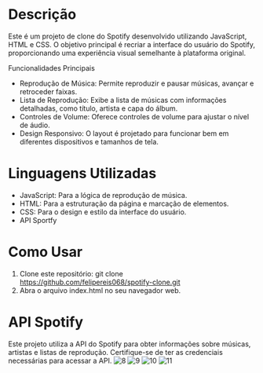 # Descrição
Este é um projeto de clone do Spotify desenvolvido utilizando JavaScript, HTML e CSS. O objetivo principal é recriar a interface do usuário do Spotify, proporcionando uma experiência visual semelhante à plataforma original.

Funcionalidades Principais
- Reprodução de Música: Permite reproduzir e pausar músicas, avançar e retroceder faixas.
- Lista de Reprodução: Exibe a lista de músicas com informações detalhadas, como título, artista e capa do álbum.
- Controles de Volume: Oferece controles de volume para ajustar o nível de áudio.
- Design Responsivo: O layout é projetado para funcionar bem em diferentes dispositivos e tamanhos de tela.

# Linguagens Utilizadas 
- JavaScript: Para a lógica de reprodução de música.
- HTML: Para a estruturação da página e marcação de elementos.
- CSS: Para o design e estilo da interface do usuário.
- API Sportfy

# Como Usar 
1. Clone este repositório: git clone https://github.com/felipereis068/spotify-clone.git
2. Abra o arquivo index.html no seu navegador web.

# API Spotify
Este projeto utiliza a API do Spotify para obter informações sobre músicas, artistas e listas de reprodução. Certifique-se de ter as credenciais necessárias para acessar a API.
![8](https://github.com/felipereis068/spotify-clone/assets/111073491/3aa6c2cc-7e02-4cb3-b46d-3d13e4edfa89)
![9](https://github.com/felipereis068/spotify-clone/assets/111073491/b731bb62-295d-4629-a80a-c930f1f30661)
![10](https://github.com/felipereis068/spotify-clone/assets/111073491/8cc181fb-674b-4fd1-aa5d-21afde6f9c31)
![11](https://github.com/felipereis068/spotify-clone/assets/111073491/79b86d55-90a0-4f67-87f2-d3b2ede95c83)
